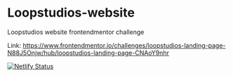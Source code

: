 # Loopstudios-website
Loopstudios website frontendmentor challenge

Link: https://www.frontendmentor.io/challenges/loopstudios-landing-page-N88J5Onjw/hub/loopstudios-landing-page-CNAoY9nhr

[![Netlify Status](https://api.netlify.com/api/v1/badges/afc85695-f12f-4450-9f56-02b8e3a20f1b/deploy-status)](https://app.netlify.com/sites/romantic-saha-b39783/deploys)
